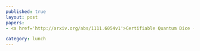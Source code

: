 ```yaml
---
published: true
layout: post
papers:
- <a href='http://arxiv.org/abs/1111.6054v1'>Certifiable Quantum Dice - Or, testable exponential randomness expansion, Vazirani2011</a>

category: lunch
---
```

